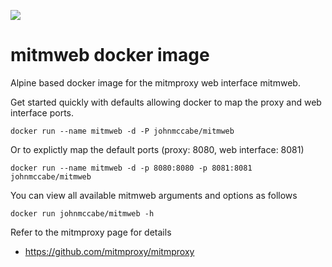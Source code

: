 [![](https://badge.imagelayers.io/johnmccabe/mitmweb:latest.svg)](https://imagelayers.io/?images=johnmccabe/mitmweb:latest 'Get your own badge on imagelayers.io')
# mitmweb docker image
Alpine based docker image for the mitmproxy web interface mitmweb.

Get started quickly with defaults allowing docker to map the proxy and web interface ports.

    docker run --name mitmweb -d -P johnmccabe/mitmweb

Or to explictly map the default ports (proxy: 8080, web interface: 8081)

    docker run --name mitmweb -d -p 8080:8080 -p 8081:8081 johnmccabe/mitmweb

You can view all available mitmweb arguments and options as follows

    docker run johnmccabe/mitmweb -h

Refer to the mitmproxy page for details

- https://github.com/mitmproxy/mitmproxy
